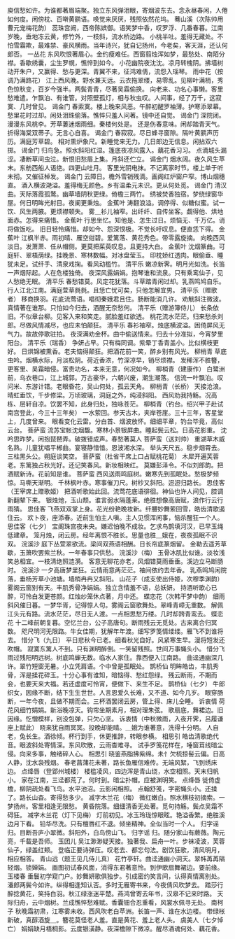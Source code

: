 <!-- { "loadSidebar": true } -->
庾信愁如许。为谁都著眉端聚。独立东风弹泪眼，寄烟波东去。念永昼春闲，人倦如何度。闲傍枕、百啭黄鹂语。唤觉来厌厌，残照依然花坞。 
蓦山溪（次陈帅用曹元宠梅花韵）
蕊珠宫阙，西帝陈嫔御。语笑梦中香，叹罗浮、几番春暮。江南岁晚，垂地冻云黄，修竹外，一枝斜，流水桥边路。 
小桃半吐。羞得无藏处。不怕雪霜欺，最难禁、豪风横雨。当年诗兴，犹自记扬州，今老矣，客天涯，还认何郎否。 
一丛花
东风吹恨著眉心。金约瘦难任。西窗翦烛浑如梦，最愁处、南陌分襟。香歇绣囊，尘生罗幌，憔悴到如今。 
小花幽院夜沈沈。凉月转槐阴。拂墙树动开朱户，又赢得、愁与更深。青翼不来，征鸿难倩，流怨入瑶琴。 
雨中花（按调乃满路花）
江上西风晚。野水兼天远。云衣拖翠缕，易零乱。见柳叶满梢，秀色惊秋变，百岁今强半。两鬓青青，尽著吴霜偷换。 
向老来、功名心事懒。客里愁难遣。乍飘泊、有谁管。对照壁孤灯，相与秋虫叹。人间事，经了万千，这寂寞、几时曾见。 
谒金门
春索寞。楼上晚来风恶。午醉初醒罗袖薄。护寒添翠幕。 
愁里花时过却。闲处泪珠偷落。憔悴只羞人问著。镜中还自觉。 
谒金门
深院闭。漫漫东风桃李。芳草萋迷烟雨细。秦楼何处是。 
还是伤春意味。闲却踏青天气。折得海棠双蒂子。无言心自喜。 
谒金门
春寂寂。尽日蜂寻窗隙。隔叶黄鹂声历历。满庭芳草碧。 
相对熏炉象尺。新睡觉来无力。几日郎边无信息。闲拈双六掷。 
谒金门
归鸟急。照水斜阳红湿。篷底夜凉风露入。藕花香习习。 
点滴城头漏涩。凄断草间虫泣。新恨旧愁眉上集。月斜还伫立。 
谒金门
烟水阔。夜久风生苹末。东舫西船人语绝。四更山吐月。 
客里光阴电抹。不记离家时节。楼上单于听未彻。又催征棹发。 
谒金门
云障日。檐外雪销残滴。画阁红炉窗户窄。博山烟穗直。 
酒入横波滟溢。羞得梅无颜色。乡有温柔元未识。更从何处觅。 
谒金门
清汉曲。天际落霞孤鹜。幽草墙阴秋更绿。倚檐三两竹。 
绣被焚香独宿。梦绕绿窗华屋。何日明眸光射目。夜阑更秉烛。 
金蕉叶
涛翻浪溢。调停得、似糖似蜜。试一饮、风生两腋。更烦襟顿失。 
雾＿衫儿袖窄。出纤纤、自传坐客。觑得他、烘地面赤。怎得来痛惜。 
金蕉叶
行思坐忆。知他是、怎生过日。烦恼无、千万亿。诮将做饭吃。 
旧日轻怜痛惜。却如今、怨深恨极。不觉长吁叹息。便直恁下得。 
金蕉叶
江枫半赤。雨初晴、雁空绀碧。爱篱落、黄花秀色。带零露旋摘。 
向晚西风淡日。发萧萧、任从帽侧。更莫把茱萸叹息。且更持大白。 
金蕉叶
沈烟篆曲。可庭轩、翠梧荫绿。挂晚景、寒林数幅。对冰盘莹玉。 
印枕娇红透肉。眼偷垂、睡犹未足。试纤手、清泉戏掬。看风动槛竹。 
清平乐
嫩凉新霁。明月光如洗。长笛一声烟际起。人在危楼独倚。 
夜深风露娟娟。抱琴谁和流泉。只有乘鸾仙子，见人愁绝无眠。 
清平乐
春愁错莫。风定花犹落。斗草踏青闲过却。乳燕鸣鸠自乐。 
行人江北江南。满庭萱草毵毵。且恁亡忧可矣，只他怎解宜男。 
清平乐（赠歌者）
移商换羽。花底流莺语。唱彻秦娥君且住。肠断能消几许。 
劝觥斜注微波。真情著在谁那。只怕如今归去，酒醒无奈愁何。 
清平乐（赠游簿侍儿）
长条依旧。不似章台柳。见客入来和笑走。腻脸羞红欲透。 
桃花流水茫茫。归来愁杀刘郎。尽做风情减尽，也应未怕颠狂。 
清平乐
春衫袖窄。烛底横波溢。困倚屏风无气力。故故停歌驻拍。 
夜深满劝金杯。曲中偷送情来。归去十分准拟，今宵梦里阳台。 
清平乐（瑞香）
争妍占早。只有梅同调。紫晕丁香青盖小。比似横枝更好。 
日烘锦被熏香。老夫恼得颠狂。把酒花前一笑，醉乡别有风光。 
柳梢青
草底虫吟。烟横水际，月淡松阴。荷近香浓，竹深凉早，销尽烦襟。 
发稀浑不胜簪，更客里、吴霜暗侵。富贵功名，本来无意，何况如今。 
柳梢青（建康作）
白鹭洲前，乌衣巷口，江上城郭。万古豪华，六朝兴废，潮生潮落。 
信流一叶飘泊。叹问米、东游计错。老眼昏花，吴山何处，孤云天角。 
柳梢青（长桥）
天接沧浪。晴虹垂饮，千步修梁。万顷玻璃，洞庭之外，纯浸斜阳。 
西风劝我持觞。况高栋、层轩自凉。饮罢不知，此身归处，独咏苍茫。 
柳梢青（钓台。绍兴甲子赴试南宫登此，今三十三年矣）
一水萦回。参天古木，夹岸苍崖。三十三年，客星堂上，几度曾来。 
眼看变化云雷。分白首、烟波放怀。细细平章，钓台毕竟，高似云台。 
菩萨蛮
流苏宝帐沈烟馥。寒林小景银屏曲。睡起鬓云松。日高花影重。 
沈吟思昨梦。闲抱琵琶弄。破拨错成声。春愁著莫人 
菩萨蛮（送刘帅）
重湖草木威名熟。儿童犹唱平郴曲。宴寝静愔愔。恩波湘水深。 
举头天尺五。稳步烟霄去。三柱黑头公。朔庭谈笑空。 
菩萨蛮（杜省干席上口占赋桃花菊）
木犀开遍芙蓉老。东篱独占秋光好。还记笑春风。新妆相映红。 
莫嫌彭泽令。不似刘郎韵。把酒赋新诗。花前知是谁。 
菩萨蛮
西风送雨鸣庭树。嫩寒先到孤眠处。愁极梦频惊。马嘶天渐明。 
千林枫叶赤。寒事催刀尺。树杪又斜阳。迢迢归路长。 
思佳客（王宰席上赠歌姬）
把酒听歌始此回。流莺花底语徘徊。神仙也许人间见，腔调新翻辇下来。 
银烛灺，玉山颓。谁言弱水隔蓬莱。绝胜想像高唐赋，浪作行云行雨猜。 
思佳客
飞燕双双掌上身。花光纷艳晚妆新。纤腰妙舞萦回雪，皓齿清歌遏住云。 
欢卜夜，座添春。近前生怕主人嗔。主人见惯浑闲事，恼杀醒狂一个人。 
思佳客（七夕）
宝阁珠宫夜未央。嫌迟怕晚不成妆。乞求鸟鹊填河汉，已早玉绳低建章。 
笼月烛，闭云房。经年离恨不胜长。思量也胜＿娥在，夜夜孤眠不识双。 
浣溪沙
庭下丛萱翠欲流。梁间双燕语相酬。日长帘底篆烟留。 
金勒去遥芳草歇，玉箫吹罢紫兰秋。一年春事只供愁。 
浣溪沙（梅）
玉骨冰肌比似谁。淡妆浅笑总相宜。一枝清绝照涟漪。 
客意无聊花亦老，风烟错莫雨垂垂。溪边立马断肠时。 
浣溪沙
一夕高唐梦里狂。云情雨意两茫茫。袖间依约去年香。 
乳燕鸣鸠闲院落，垂杨芳草小池塘。墙梢冉冉又斜阳。 
山花子（成支使出侍姬，次穆季渊韵）
雾阁云窗别有天。丰肌秀骨净娟娟。独立含情羞不语，总妖妍。 
持酒听歌心已醉，可怜白发更苍颜。红烛纱笼休点著，月中还。 
蝶恋花（次韩干梦中韵）
细雨斜风催日暮。一梦华胥，记得惊人句。雾阁云窗歌舞处。翠峰青嶂无重数。 
解佩江头元有路。流水茫茫，尽日无人渡。一点相思愁万缕。几时却跨青鸾去。 
蝶恋花
十二峰前朝复暮。空忆兰台，公子高唐句。断雨残云无觅处。古来离合归冥数。 
咫尺明河无限路。牛女佳期，犹解年年渡。细写罗笺情缕缕。雁飞不到谁将去。 
惜分飞（九日）
平日悲秋今已老。细看秋光自好。风紧寒生早。漫将短发还吹帽。 
寂寞东篱人不到。只有渊明醉倒。一笑留残照。世间万事蝇头小。 
惜分飞
雨过残阳明远树。树底鸣蝉无数。临水人家住。靠西便入江南路。 
曲迳通幽深几许。翠竹短窗无暑。小立凭肩语。个中曾是孤眠处。 
鹊桥仙
明眸皓齿，丰肌秀骨，浑是揉花碎玉。十分心事有谁知，暗恼得、愁红怨绿。 
残云断雨，不期而会，也要天来大福。若还虚度可怜宵，便做下、来生不足。 
鹊桥仙（七夕）
牛郎织女，因缘不断，结下生生世世。人言恩爱久长难，又不道、如今几岁。 
眼穿肠断，一年今夜，且做不期而会。三杯酒罢闭云房，管上得、床儿仝睡。 
诉衷情
荷花风细竹娟娟。新浴晚凉天。钩帘坐期素月，相对理朱弦。 
歌扇底，舞裙边。旧因缘。忔憎模样，别没包弹，只欠心坚。 
诉衷情（中秋微雨，入夜开霁，吕履谦座上赋此）
晓来犹自雨冥冥。投晚却能晴。＿娥为谁著意，洗得十分明。 
人自老，兔长生。酒徐倾。杯行到手，休更推辞，转眼参横。 
相思引
皓齿清歌绝代音。眼波斜处寄情深。东风吹散，云雨杳难寻。 
试手罗笺花样在，唾窗茸线暗尘侵。向来多事，触绪碎人心。 
相思引
晓鉴燕脂拂紫绵。未忄欠梳掠髻云偏。日高人静，沈水袅残烟。 
春老菖蒲花未著，路长鱼雁信难传。无端风絮，飞到绣床边。 
点绛唇（登郢州城楼）
楼槛凌风，四边浑是青山绕，水空相照。天末归帆小。 
家在江南，三迳都荒了。何时到。暗尘扑帽。应被渊明笑。 
点绛唇
徙倚虚檐，柳阴疏处看飞鸟。水平池沼。云影闲相照。 
点翰舒笺，字密蝇头小。还揉了。路长山杳。寄得愁多少。 
减字木兰花（梅）
微红嫩白。照水横枝初摘索。一梦扬州。客里相逢无限愁。 
黄昏院落。细细清香无处著。觅句持觞。鬓点吴霜不碍狂。 
减字木兰花（灯下见梅）
灯前初见。冰玉玲珑惊眼眩。艳溢香繁。绝胜溪边月下看。 
铅华尽洗。只有檀唇红不退。倾坐精神。全似当时一个人。 
归字谣
归。目断吾庐小翠微。斜阳外，白鸟傍山飞。 
归字谣
归。随分家山有蕨薇。陶元亮，千载是吾师。 
玉团儿
吴江渺渺疑天接。独著我、扁舟一叶。步袜凌波，芙蓉仙子，绿盖红颊。 
登临正要诗弹压。叹老去、都忘句法。剧饮狂歌，清风明月，相应相答。 
青山远（题王见几侍儿真）
花竹亭轩。曲迳通幽小洞天。翠帏苒苒隔轻烟。锁婵娟。 
画图初试春风面，消得东君著意怜。到伊歌扇舞裙边。要前缘。 
玉楼春
垂鬟初学窥门户。妙舞妍歌俱独步。引成密约笑言间，认得真情离别处。 
潘郎两鬓今如许。纵得相逢知认否。多时无雁寄书来，今夜倩风吹梦去。 
踏莎行
醉捻黄花，笑持白羽。秋江绿涨迷平楚。燕鸿曾寄去年书，汉皋不记来时路。 
天际归舟，云中烟树。兰成憔悴愁难赋。香囊钿合忍重看，风裳水佩寻无处。 
南柯子
秋晚霜初肃，江寒雾未收。西风吹老白苹洲。长笛一声、谁在水边楼。 
带绿枨新破，真醇酒旋＿。簪花莫怪老人羞。直是黄花、羞上老人头。 
虞美人（七夕悼亡）
娟娟缺月梧桐影。云度银潢静。夜深檐隙下微凉。醒尽酒魂何处、藕花香。 

